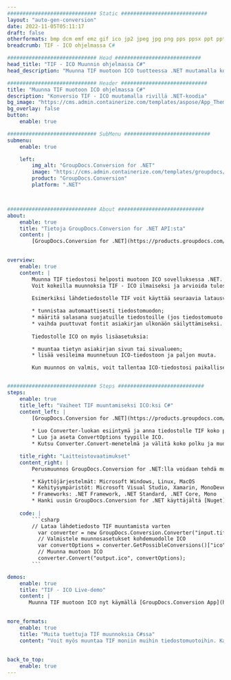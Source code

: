 ```yaml
---
############################# Static ############################
layout: "auto-gen-conversion"
date: 2022-11-05T05:11:17
draft: false
otherformats: bmp dcm emf emz gif ico jp2 jpeg jpg png pps ppsx ppt pptx psb psd svg svgz tga tif tiff webp wmf wmz
breadcrumb: TIF - ICO ohjelmassa C#

############################# Head ############################
head_title: "TIF - ICO Muunnin ohjelmassa C#"
head_description: "Muunna TIF muotoon ICO tuotteessa .NET muutamalla koodirivillä. Käytä GroupDocs Document Conversion -sovellusliittymää muuntaaksesi yli 160 tiedostomuotoa."

############################# Header ############################
title: "Muunna TIF muotoon ICO ohjelmassa C#"
description: "Konversio TIF - ICO muutamalla rivillä .NET-koodia"
bg_image: "https://cms.admin.containerize.com/templates/aspose/App_Themes/V3/images/bg/header1.png"
bg_overlay: false
button:
    enable: true

############################# SubMenu ############################
submenu:
    enable: true

    left:
        img_alt: "GroupDocs.Conversion for .NET"
        image: "https://cms.admin.containerize.com/templates/groupdocs/images/product-logos/90x90-noborder/groupdocs-conversion-net.png"
        product: "GroupDocs.Conversion"
        platform: ".NET"



############################# About ############################
about:
    enable: true
    title: "Tietoja GroupDocs.Conversion for .NET API:sta"
    content: |
        [GroupDocs.Conversion for .NET](https://products.groupdocs.com/conversion/net/) voidaan muuntaa Microsoft Word-, Excel-, PowerPointi-, PDF-, Visio- ja muita muotoja. GroupDocs.Conversion on erillinen API, joka sopii tausta- ja sisäisiin järjestelmiin, joissa vaaditaan korkeaa suorituskykyä. Se ei ole riippuvainen mistään ohjelmistosta, kuten Microsoft tai Open Office.
    

overview:
    enable: true
    content: |
        Muunna TIF tiedostosi helposti muotoon ICO sovelluksessa .NET. Voit käyttää vain paria C# koodiriviä missä tahansa valitsemassasi alustassa, kuten Windows, Linux, macOS.
        Voit kokeilla muunnoksia TIF - ICO ilmaiseksi ja arvioida tulostulosten laatua. Yksinkertaisten tiedostomuunnosskenaarioiden lisäksi voit kokeilla kehittyneempiä vaihtoehtoja lähdetiedoston TIF lataamiseen ja tulosteen ICO tulosten tallentamiseen. 
        
        Esimerkiksi lähdetiedostolle TIF voit käyttää seuraavia latausvaihtoehtoja:

        * tunnistaa automaattisesti tiedostomuodon;
        * määritä salasana suojatuille tiedostoille (jos tiedostomuoto tukee sitä);
        * vaihda puuttuvat fontit asiakirjan ulkonäön säilyttämiseksi.
        
        Tiedostolle ICO on myös lisäasetuksia:

        * muuntaa tietyn asiakirjan sivun tai sivualueen;
        * lisää vesileima muunnetuun ICO-tiedostoon ja paljon muuta.

        Kun muunnos on valmis, voit tallentaa ICO-tiedostosi paikalliseen tiedostopolkuun tai mihin tahansa kolmannen osapuolen tallennustilaan, kuten FTP, Amazon S3, Google Drive, Dropbox jne. Huomaa - jos haluat muuntaa TIF muotoon {{ TO}} ei tarvitse asentaa lisäohjelmistoja - kuten MS Office, Open Office, Adobe Acrobat Reader jne.


############################# Steps ############################
steps:
    enable: true
    title_left: "Vaiheet TIF muuntamiseksi ICO:ksi C#"
    content_left: |
        [GroupDocs.Conversion for .NET](https://products.groupdocs.com/conversion/net/) tekee kehittäjien helpoksi muuntaa TIF-tiedoston muotoon ICO muutamalla koodirivillä.
        
        * Luo Converter-luokan esiintymä ja anna tiedostolle TIF koko polku
        * Luo ja aseta ConvertOptions tyypille ICO.
        * Kutsu Converter.Convert-menetelmä ja välitä koko polku ja muoto (ICO) parametriksi

    title_right: "Laitteistovaatimukset"
    content_right: |
        Perusmuunnos GroupDocs.Conversion for .NET:lla voidaan tehdä muutamalla yksinkertaisella vaiheella. API-liittymiämme tuetaan kaikilla tärkeimmillä alustoilla ja käyttöjärjestelmillä. Ennen kuin suoritat alla olevan koodin, varmista, että järjestelmääsi on asennettu seuraavat edellytykset.

        * Käyttöjärjestelmät: Microsoft Windows, Linux, MacOS
        * Kehitysympäristöt: Microsoft Visual Studio, Xamarin, MonoDevelop
        * Frameworks: .NET Framework, .NET Standard, .NET Core, Mono
        * Hanki uusin GroupDocs.Conversion for .NET käyttäjältä [Nuget](https://www.nuget.org/packages/groupdocs.conversion)
         
    code: |
        ```csharp    
        // Lataa lähdetiedosto TIF muuntamista varten
          var converter = new GroupDocs.Conversion.Converter("input.tif");
          // Valmistele muunnosasetukset kohdemuodolle ICO
          var convertOptions = converter.GetPossibleConversions()["ico"].ConvertOptions;
          // Muunna muotoon ICO
          converter.Convert("output.ico", convertOptions);
        ```

demos:
    enable: true
    title: "TIF - ICO Live-demo"
    content: |
       Muunna TIF muotoon ICO nyt käymällä [GroupDocs.Conversion App](https://products.groupdocs.app/conversion/family) -sivustolla. Online-demolla on seuraavat edut
          

more_formats:
    enable: true
    title: "Muita tuettuja TIF muunnoksia C#ssa"
    content: "Voit myös muuntaa TIF moniin muihin tiedostomuotoihin. Katso alla oleva luettelo."
       
       
back_to_top:
    enable: true
---
```

